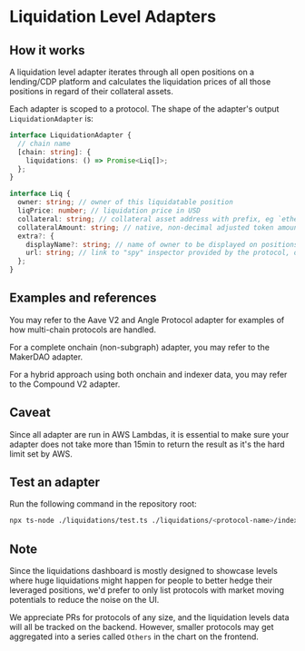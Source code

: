 # Liquidation Level Adapters

## How it works

A liquidation level adapter iterates through all open positions on a lending/CDP platform and calculates the liquidation prices of all those positions in regard of their collateral assets.

Each adapter is scoped to a protocol. The shape of the adapter's output `LiquidationAdapter` is:

```typescript
interface LiquidationAdapter {
  // chain name
  [chain: string]: {
    liquidations: () => Promise<Liq[]>;
  };
}

interface Liq {
  owner: string; // owner of this liquidatable position
  liqPrice: number; // liquidation price in USD
  collateral: string; // collateral asset address with prefix, eg `ethereum:0xC02aaA39b223FE8D0A0e5C4F27eAD9083C756Cc2`
  collateralAmount: string; // native, non-decimal adjusted token amount, eg 1 ETH will be `"1000000000000000000"`
  extra?: {
    displayName?: string; // name of owner to be displayed on positions inspector
    url: string; // link to "spy" inspector provided by the protocol, or blockchain explorer
  };
}
```

## Examples and references

You may refer to the Aave V2 and Angle Protocol adapter for examples of how multi-chain protocols are handled.

For a complete onchain (non-subgraph) adapter, you may refer to the MakerDAO adapter.

For a hybrid approach using both onchain and indexer data, you may refer to the Compound V2 adapter.

## Caveat

Since all adapter are run in AWS Lambdas, it is essential to make sure your adapter does not take more than 15min to return the result as it's the hard limit set by AWS.

## Test an adapter

Run the following command in the repository root:

```bash
npx ts-node ./liquidations/test.ts ./liquidations/<protocol-name>/index.ts
```

## Note

Since the liquidations dashboard is mostly designed to showcase levels where huge liquidations might happen for people to better hedge their leveraged positions, we'd prefer to only list protocols with market moving potentials to reduce the noise on the UI.

We appreciate PRs for protocols of any size, and the liquidation levels data will all be tracked on the backend. However, smaller protocols may get aggregated into a series called `Others` in the chart on the frontend.
